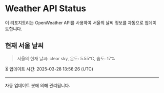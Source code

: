 
# Weather API Status

이 리포지토리는 OpenWeather API를 사용하여 서울의 날씨 정보를 자동으로 업데이트합니다.

## 현재 서울 날씨
> 서울의 현재 날씨: clear sky, 온도: 5.55°C, 습도: 17%

⏳ 업데이트 시간: 2025-03-28 13:56:26 (UTC)

---
자동 업데이트 봇에 의해 관리됩니다.
